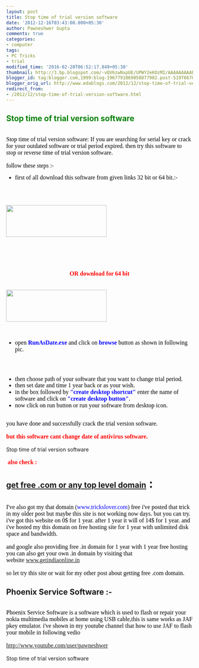 ```yaml
---
layout: post
title: Stop time of trial version software
date: '2012-12-16T03:43:00.000+05:30'
author: Pawneshwer Gupta
comments: true
categories:
- computer
tags:
- PC Tricks
- trial
modified_time: '2016-02-20T06:52:17.849+05:30'
thumbnail: http://3.bp.blogspot.com/-vQV6zwNxpUE/UPWY2eKOzMI/AAAAAAAAAB8/6yZA33zOCcw/s72-c/download_button.jpg
blogger_id: tag:blogger.com,1999:blog-1967791069058877982.post-5197667022261352449
blogger_orig_url: http://www.edablogs.com/2012/12/stop-time-of-trial-version-software.html
redirect_from:
- /2012/12/stop-time-of-trial-version-software.html
---
```


<div dir="ltr" style="text-align: left;" trbidi="on"><h2><span style="color: green;">Stop time of trial version software</span></h2><br /><span style="color: black; font-family: &quot;verdana&quot; , &quot;geneva&quot;; font-size: medium;">Stop time of trial version software: If you are searching for serial key or crack for your outdated software or trial period expired. then try this software to stop or reverse time of trial version software.</span><br /><br /><span style="color: black; font-family: &quot;verdana&quot; , &quot;geneva&quot;; font-size: medium;">follow these steps :-</span><br /><ul><li><span style="color: black; font-family: &quot;verdana&quot; , &quot;geneva&quot;; font-size: medium;">first of all download this software from given links 32 bit or 64 bit.:-</span></li></ul><br /><br /><br /><span style="font-family: &quot;verdana&quot; , &quot;geneva&quot;; font-size: medium;"><a href="http://adf.ly/Fzspu" target="_blank"><img alt="" class="aligncenter size-full wp-image-439" height="86" src="http://3.bp.blogspot.com/-vQV6zwNxpUE/UPWY2eKOzMI/AAAAAAAAAB8/6yZA33zOCcw/s1600/download_button.jpg" title="download file" width="271" /></a></span><br /><br /><br /><br /><br /><h3 style="text-align: center;"><span style="color: red; font-family: &quot;verdana&quot; , &quot;geneva&quot;; font-size: medium;">OR download for 64 bit</span></h3><br /><span style="font-family: &quot;verdana&quot; , &quot;geneva&quot;; font-size: medium;"><a href="http://adf.ly/Fzswu"><img alt="" class="aligncenter size-full wp-image-439" height="86" src="http://3.bp.blogspot.com/-vQV6zwNxpUE/UPWY2eKOzMI/AAAAAAAAAB8/6yZA33zOCcw/s1600/download_button.jpg" title="download file" width="271" /></a></span><br /><br /><br /><ul><li><span style="color: black; font-family: &quot;verdana&quot; , &quot;geneva&quot;; font-size: medium;">open <b><span style="color: blue;">RunAsDate.exe</span></b> and click on <b><span style="color: blue;">browse</span></b> button as shown in following pic.</span></li></ul><br /><span style="font-family: &quot;verdana&quot; , &quot;geneva&quot;; font-size: medium;"></span><br /><ul><li><span style="color: black; font-family: &quot;verdana&quot; , &quot;geneva&quot;; font-size: medium; line-height: 13px;">then choose path of your software that you want to change trial period.</span></li><li><span style="color: black; font-family: &quot;verdana&quot; , &quot;geneva&quot;; font-size: medium;">then set date and time 1 year back or as your wish.</span></li><li><span style="color: black; font-family: &quot;verdana&quot; , &quot;geneva&quot;; font-size: medium;">in the box followed by <b><span style="color: blue;">"create desktop shortcut"</span></b> enter the name of software and click on <b><span style="color: blue;">"create desktop button"</span></b>.</span></li><li><span style="color: black; font-family: &quot;verdana&quot; , &quot;geneva&quot;; font-size: medium;">now click on run button or run your software from desktop icon.</span></li></ul><br /><span style="color: black; font-family: &quot;verdana&quot; , &quot;geneva&quot;; font-size: medium;">you have done and successfully crack the trial version software.</span><br /><br /><b><span style="color: red; font-family: &quot;verdana&quot; , &quot;geneva&quot;; font-size: medium;">but this software cant change date of antivirus software.</span></b><br /><br />Stop time of trial version software<br /><br /><span style="color: red;"><b><span style="font-family: &quot;verdana&quot; , &quot;geneva&quot;; font-size: medium;">&nbsp;also check :</span></b></span><br /><h2><a href="http://www.trickslover.com/domain/get-free-com-or-any-top-level-domain/788/" target="_blank" title="Get free .com or any top level domain">get free .com or any top level domain</a><span style="font-size: 1.5em;">&nbsp;:</span></h2><br /><span style="font-family: &quot;verdana&quot; , &quot;geneva&quot;; font-size: medium;"><span style="color: black;">I've also got my that domain</span> (<span style="color: blue;">www.trickslover.com</span>) <span style="color: black;">free i've posted that trick in my older post but maybe this site is not working now days. but you can try. i've got this website on 0$ for 1 year. after 1 year it will of 14$ for 1 year. and i've hosted my this domain on free hosting site for 1 year with&nbsp;unlimited disk space and bandwidth.</span></span><br /><br /><span style="font-family: &quot;verdana&quot; , &quot;geneva&quot;; font-size: medium;"><span style="color: black;">and google also providing free .in domain for 1 year with 1 year free hosting you can also get your own .in domain by visiting that website</span>&nbsp;<a href="http://www.getindiaonline.in/" target="_blank">www.getindiaonline.in</a></span><br /><br /><span style="color: black; font-family: &quot;verdana&quot; , &quot;geneva&quot;; font-size: medium;">so let try this site or wait for my other post about getting free .com domain.</span><br /><h2>Phoenix Service Software :-</h2><br /><span style="color: black; font-family: &quot;verdana&quot; , &quot;geneva&quot;; font-size: medium;">Phoenix Service Software is a software which is used to flash or repair your nokia multimedia mobiles at home using USB cable,this is same works as JAF pkey emulator. i've shown in my youtube channel that how to use JAF to flash your mobile in following vedio</span><br /><br /><span style="font-family: &quot;verdana&quot; , &quot;geneva&quot;; font-size: medium;"><a href="http://www.youtube.com/user/pawneshwer">http://www.youtube.com/user/pawneshwer</a></span><br /><br />Stop time of trial version software</div>